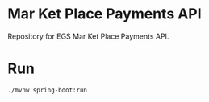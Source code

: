 # Mar Ket Place Payments API

Repository for EGS Mar Ket Place Payments API.

# Run

```
./mvnw spring-boot:run
```
